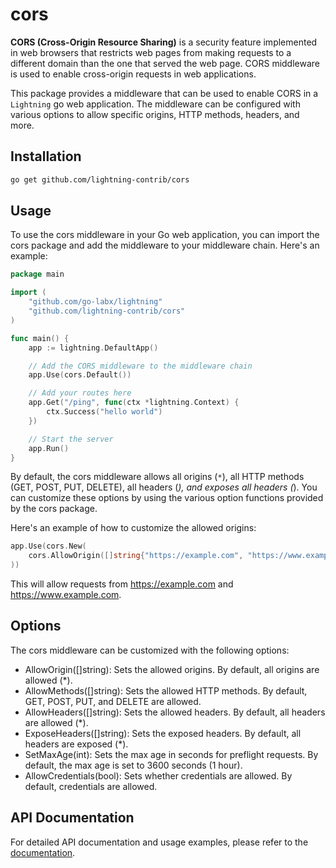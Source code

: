 # cors

**CORS (Cross-Origin Resource Sharing)** is a security feature implemented in web browsers that restricts web pages from making requests to a different domain than the one that served the web page. CORS middleware is used to enable cross-origin requests in web applications.

This package provides a middleware that can be used to enable CORS in a `Lightning` go web application. The middleware can be configured with various options to allow specific origins, HTTP methods, headers, and more.

## Installation

```bash
go get github.com/lightning-contrib/cors
```

## Usage

To use the cors middleware in your Go web application, you can import the cors package and add the middleware to your middleware chain. Here's an example:

```go
package main

import (
	"github.com/go-labx/lightning"
	"github.com/lightning-contrib/cors"
)

func main() {
	app := lightning.DefaultApp()

    // Add the CORS middleware to the middleware chain
	app.Use(cors.Default())

    // Add your routes here
	app.Get("/ping", func(ctx *lightning.Context) {
		ctx.Success("hello world")
	})

    // Start the server
	app.Run()
}
```

By default, the cors middleware allows all origins (`*`), all HTTP methods (GET, POST, PUT, DELETE), all headers (*), and exposes all headers (*). You can customize these options by using the various option functions provided by the cors package.

Here's an example of how to customize the allowed origins:

```go
app.Use(cors.New(
    cors.AllowOrigin([]string{"https://example.com", "https://www.example.com"}),
))
```

This will allow requests from https://example.com and https://www.example.com.

## Options

The cors middleware can be customized with the following options:

- AllowOrigin([]string): Sets the allowed origins. By default, all origins are allowed (*).
- AllowMethods([]string): Sets the allowed HTTP methods. By default, GET, POST, PUT, and DELETE are allowed.
- AllowHeaders([]string): Sets the allowed headers. By default, all headers are allowed (*).
- ExposeHeaders([]string): Sets the exposed headers. By default, all headers are exposed (*).
- SetMaxAge(int): Sets the max age in seconds for preflight requests. By default, the max age is set to 3600 seconds (1 hour).
- AllowCredentials(bool): Sets whether credentials are allowed. By default, credentials are allowed.



## API Documentation

For detailed API documentation and usage examples, please refer to the [documentation](https://pkg.go.dev/github.com/lightning-contrib/cors).
